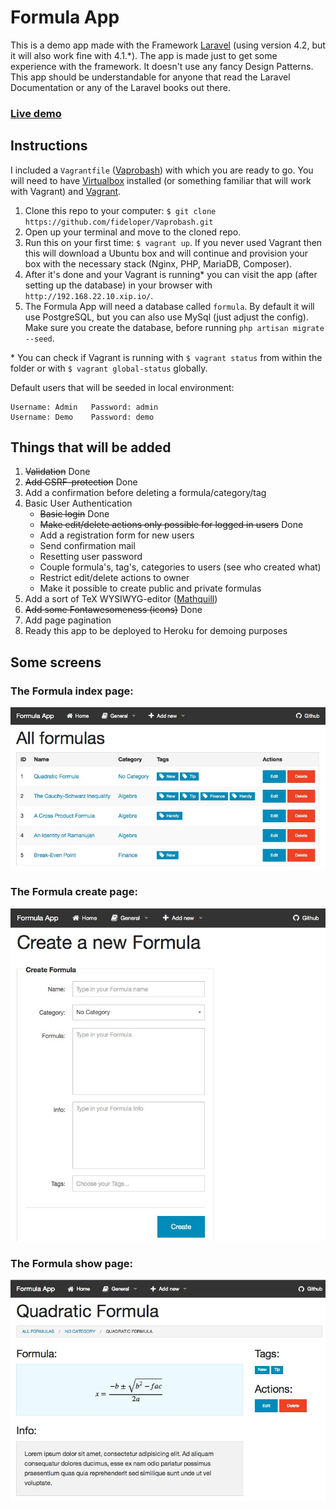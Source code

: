 # Formula App

This is a demo app made with the Framework [Laravel](http://laravel.com/) (using version 4.2, but it will also work fine with 4.1.\*). The app is made just to get some experience with the framework. It doesn't use any fancy Design Patterns. This app should be understandable for anyone that read the Laravel Documentation or any of the Laravel books out there.

### [Live demo](http://laraformula.herokuapp.com/)

## Instructions
I included a `Vagrantfile` ([Vaprobash](https://github.com/fideloper/Vaprobash)) with which you are ready to go. You will need to have [Virtualbox](https://www.virtualbox.org/wiki/Downloads) installed (or something familiar that will work with Vagrant) and [Vagrant](http://www.vagrantup.com/downloads.html). 

1. Clone this repo to your computer: `$ git clone https://github.com/fideloper/Vaprobash.git`
2. Open up your terminal and move to the cloned repo.
3. Run this on your first time: `$ vagrant up`. If you never used Vagrant then this will download a Ubuntu box and will continue and provision your box with the necessary stack (Nginx, PHP, MariaDB, Composer).
4. After it's done and your Vagrant is running\* you can visit the app (after setting up the database) in your browser with `http://192.168.22.10.xip.io/`.
5. The Formula App will need a database called `formula`. By default it will use PostgreSQL, but you can also use MySql (just adjust the config). Make sure you create the database, before running `php artisan migrate --seed`.


\* You can check if Vagrant is running with `$ vagrant status` from within the folder or with `$ vagrant global-status` globally.

Default users that will be seeded in local environment:

```
Username: Admin   Password: admin  
Username: Demo    Password: demo
```

## Things that will be added
1. ~~Validation~~ Done
2. ~~Add CSRF-protection~~ Done
3. Add a confirmation before deleting a formula/category/tag
4. Basic User Authentication
	- ~~Basic login~~ Done
	- ~~Make edit/delete actions only possible for logged in users~~ Done
	- Add a registration form for new users
	- Send confirmation mail
	- Resetting user password
	- Couple formula's, tag's, categories to users (see who created what)
	- Restrict edit/delete actions to owner
	- Make it possible to create public and private formulas
5. Add a sort of TeX WYSIWYG-editor ([Mathquill](https://github.com/mathquill/mathquill))
6. ~~Add some Fontawesomeness (icons)~~ Done
7. Add page pagination
8. Ready this app to be deployed to Heroku for demoing purposes


## Some screens
### The Formula index page:
<img src="https://raw.githubusercontent.com/Ilyes512/FormulaApp/master/screens/formula-index.jpeg" alt="Formula App Formula index page" style="max-width:100%"/>

### The Formula create page:
<img src="https://raw.githubusercontent.com/Ilyes512/FormulaApp/master/screens/formula-create.jpeg" alt="Formula App Formula index page" style="max-width:100%"/>

### The Formula show page:
<img src="https://raw.githubusercontent.com/Ilyes512/FormulaApp/master/screens/formula-show.jpeg" alt="Formula App Formula index page" style="max-width:100%"/>